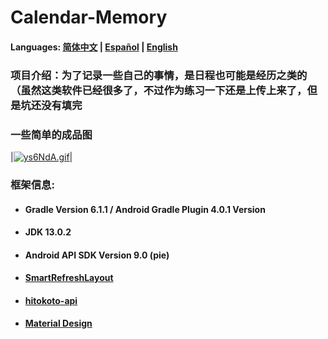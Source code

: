 # Calendar-Memory

#### Languages: [简体中文](https://github.com/Nthily/Calendar-Memory/docs/README.md) | [Español](https://github.com/Nthily/Calendar-Memory/docs/README-es.md) | [English](https://github.com/vidify/vidify.org-source/tree/master/docs/README.cn.md)



### 项目介绍：为了记录一些自己的事情，是日程也可能是经历之类的（虽然这类软件已经很多了，不过作为练习一下还是上传上来了，但是坑还没有填完

### 一些简单的成品图

|[![ys6NdA.gif](https://s3.ax1x.com/2021/02/14/ys6NdA.gif)](https://imgchr.com/i/ys6NdA)|


### 框架信息: 

   - #### Gradle Version 6.1.1 / Android Gradle Plugin 4.0.1 Version

   - #### JDK 13.0.2

   - #### Android API SDK Version 9.0 (pie)

   - #### [SmartRefreshLayout](https://github.com/scwang90/SmartRefreshLayout)

   - #### [hitokoto-api](https://github.com/hitokoto-osc/hitokoto-api)

   - #### [Material Design](https://material.io/resources/icons/)
